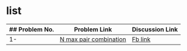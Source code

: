 # list

| ## Problem No. | Problem Link | Discussion Link |
| --- | --- | --- |
| 1- | [N max pair combination](https://www.interviewbit.com/problems/n-max-pair-combinations/) | [Fb link](https://www.facebook.com/plugins/post.php?href=https%3A%2F%2Fwww.facebook.com%2Fpermalink.php%3Fstory_fbid%3D1921935381357536%26id%3D1921934871357587&width=500) |
